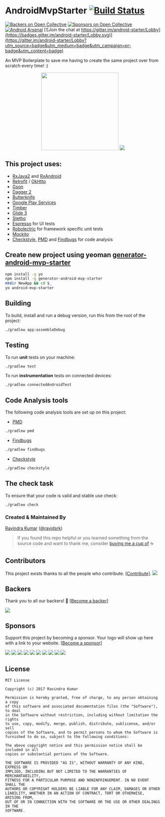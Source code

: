 # AndroidMvpStarter [![Build Status](https://travis-ci.org/androidstarters/android-starter.svg?branch=master)](https://travis-ci.org/androidstarters/android-starter)

[![Backers on Open Collective](https://opencollective.com/android-starter/backers/badge.svg)](#backers) [![Sponsors on Open Collective](https://opencollective.com/android-starter/sponsors/badge.svg)](#sponsors) [![Android Arsenal](https://img.shields.io/badge/Android%20Arsenal-Android%20MVP%20Starter-blue.svg?style=flat)](https://android-arsenal.com/details/3/5232)
[![Join the chat at https://gitter.im/android-starter/Lobby](https://badges.gitter.im/android-starter/Lobby.svg)](https://gitter.im/android-starter/Lobby?utm_source=badge&utm_medium=badge&utm_campaign=pr-badge&utm_content=badge)

An MVP Boilerplate to save me having to create the same project over from scratch every time! :)
<p align="center">
  <img src="http://g.recordit.co/L5selg7aIv.gif" width="250">
  <img src="http://g.recordit.co/xt4o5wTySc.gif">
</p>

## This project uses:
- [RxJava2](https://github.com/ReactiveX/RxJava) and [RxAndroid](https://github.com/ReactiveX/RxAndroid)
- [Retrofit](http://square.github.io/retrofit/) / [OkHttp](http://square.github.io/okhttp/)
- [Gson](https://github.com/google/gson)
- [Dagger 2](http://google.github.io/dagger/)
- [Butterknife](https://github.com/JakeWharton/butterknife)
- [Google Play Services](https://developers.google.com/android/guides/overview)
- [Timber](https://github.com/JakeWharton/timber)
- [Glide 3](https://github.com/bumptech/glide)
- [Stetho](http://facebook.github.io/stetho/)
- [Espresso](https://google.github.io/android-testing-support-library/) for UI tests
- [Robolectric](http://robolectric.org/) for framework specific unit tests
- [Mockito](http://mockito.org/)
- [Checkstyle](http://checkstyle.sourceforge.net/), [PMD](https://pmd.github.io/) and [Findbugs](http://findbugs.sourceforge.net/) for code analysis


## Create new project using yeoman [generator-android-mvp-starter](https://github.com/androidstarters/generator-android-mvp-starter)
```bash
npm install -g yo
npm install -g generator-android-mvp-starter
mkdir NewApp && cd $_
yo android-mvp-starter
```

## Building

To build, install and run a debug version, run this from the root of the project:
```sh
./gradlew app:assembleDebug
```
    
## Testing

To run **unit** tests on your machine:

```sh
./gradlew test
```

To run **instrumentation** tests on connected devices:

```sh
./gradlew connectedAndroidTest
```

## Code Analysis tools

The following code analysis tools are set up on this project:

* [PMD](https://pmd.github.io/)

```sh
./gradlew pmd
```

* [Findbugs](http://findbugs.sourceforge.net/)

```sh
./gradlew findbugs
```

* [Checkstyle](http://checkstyle.sourceforge.net/)

```sh
./gradlew checkstyle
```

## The check task

To ensure that your code is valid and stable use check:

```sh
./gradlew check
```

### Created & Maintained By
[Ravindra Kumar](https://github.com/ravidsrk) ([@ravidsrk](https://www.twitter.com/ravidsrk))

> If you found this repo helpful or you learned something from the source code and want to thank me, consider [buying me a cup of](https://www.paypal.me/ravidsrk) :coffee:

## Contributors

This project exists thanks to all the people who contribute. [[Contribute]](CONTRIBUTING.md).
<a href="graphs/contributors"><img src="https://opencollective.com/android-starter/contributors.svg?width=890" /></a>


## Backers

Thank you to all our backers! 🙏 [[Become a backer](https://opencollective.com/android-starter#backer)]

<a href="https://opencollective.com/android-starter#backers" target="_blank"><img src="https://opencollective.com/android-starter/backers.svg?width=890"></a>


## Sponsors

Support this project by becoming a sponsor. Your logo will show up here with a link to your website. [[Become a sponsor](https://opencollective.com/android-starter#sponsor)]

<a href="https://opencollective.com/android-starter/sponsor/0/website" target="_blank"><img src="https://opencollective.com/android-starter/sponsor/0/avatar.svg"></a>
<a href="https://opencollective.com/android-starter/sponsor/1/website" target="_blank"><img src="https://opencollective.com/android-starter/sponsor/1/avatar.svg"></a>
<a href="https://opencollective.com/android-starter/sponsor/2/website" target="_blank"><img src="https://opencollective.com/android-starter/sponsor/2/avatar.svg"></a>
<a href="https://opencollective.com/android-starter/sponsor/3/website" target="_blank"><img src="https://opencollective.com/android-starter/sponsor/3/avatar.svg"></a>
<a href="https://opencollective.com/android-starter/sponsor/4/website" target="_blank"><img src="https://opencollective.com/android-starter/sponsor/4/avatar.svg"></a>
<a href="https://opencollective.com/android-starter/sponsor/5/website" target="_blank"><img src="https://opencollective.com/android-starter/sponsor/5/avatar.svg"></a>
<a href="https://opencollective.com/android-starter/sponsor/6/website" target="_blank"><img src="https://opencollective.com/android-starter/sponsor/6/avatar.svg"></a>
<a href="https://opencollective.com/android-starter/sponsor/7/website" target="_blank"><img src="https://opencollective.com/android-starter/sponsor/7/avatar.svg"></a>
<a href="https://opencollective.com/android-starter/sponsor/8/website" target="_blank"><img src="https://opencollective.com/android-starter/sponsor/8/avatar.svg"></a>
<a href="https://opencollective.com/android-starter/sponsor/9/website" target="_blank"><img src="https://opencollective.com/android-starter/sponsor/9/avatar.svg"></a>



## License
```
MIT License

Copyright (c) 2017 Ravindra Kumar

Permission is hereby granted, free of charge, to any person obtaining a copy
of this software and associated documentation files (the "Software"), to deal
in the Software without restriction, including without limitation the rights
to use, copy, modify, merge, publish, distribute, sublicense, and/or sell
copies of the Software, and to permit persons to whom the Software is
furnished to do so, subject to the following conditions:

The above copyright notice and this permission notice shall be included in all
copies or substantial portions of the Software.

THE SOFTWARE IS PROVIDED "AS IS", WITHOUT WARRANTY OF ANY KIND, EXPRESS OR
IMPLIED, INCLUDING BUT NOT LIMITED TO THE WARRANTIES OF MERCHANTABILITY,
FITNESS FOR A PARTICULAR PURPOSE AND NONINFRINGEMENT. IN NO EVENT SHALL THE
AUTHORS OR COPYRIGHT HOLDERS BE LIABLE FOR ANY CLAIM, DAMAGES OR OTHER
LIABILITY, WHETHER IN AN ACTION OF CONTRACT, TORT OR OTHERWISE, ARISING FROM,
OUT OF OR IN CONNECTION WITH THE SOFTWARE OR THE USE OR OTHER DEALINGS IN THE
SOFTWARE.
```

